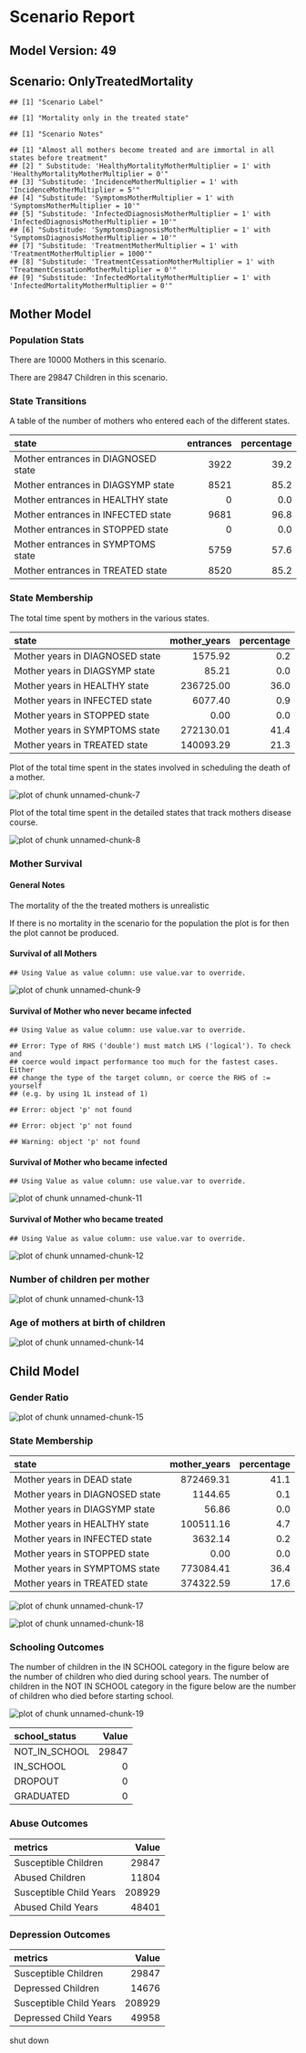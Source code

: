 # Scenario Report




## Model Version: 49
## Scenario: OnlyTreatedMortality

```
## [1] "Scenario Label"
```

```
## [1] "Mortality only in the treated state"
```

```
## [1] "Scenario Notes"
```

```
## [1] "Almost all mothers become treated and are immortal in all states before treatment"                 
## [2] " Substitude: 'HealthyMortalityMotherMultiplier = 1' with 'HealthyMortalityMotherMultiplier = 0'"   
## [3] "Substitude: 'IncidenceMotherMultiplier = 1' with 'IncidenceMotherMultiplier = 5'"                  
## [4] "Substitude: 'SymptomsMotherMultiplier = 1' with 'SymptomsMotherMultiplier = 10'"                   
## [5] "Substitude: 'InfectedDiagnosisMotherMultiplier = 1' with 'InfectedDiagnosisMotherMultiplier = 10'" 
## [6] "Substitude: 'SymptomsDiagnosisMotherMultiplier = 1' with 'SymptomsDiagnosisMotherMultiplier = 10'" 
## [7] "Substitude: 'TreatmentMotherMultiplier = 1' with 'TreatmentMotherMultiplier = 1000'"               
## [8] "Substitude: 'TreatmentCessationMotherMultiplier = 1' with 'TreatmentCessationMotherMultiplier = 0'"
## [9] "Substitude: 'InfectedMortalityMotherMultiplier = 1' with 'InfectedMortalityMotherMultiplier = 0'"
```

## Mother Model

### Population Stats


There are 10000 Mothers in this scenario.

There are 29847 Children in this scenario.

### State Transitions

A table of the number of mothers who entered each of the different states.


|state                               | entrances| percentage|
|:-----------------------------------|---------:|----------:|
|Mother entrances in DIAGNOSED state |      3922|       39.2|
|Mother entrances in DIAGSYMP state  |      8521|       85.2|
|Mother entrances in HEALTHY state   |         0|        0.0|
|Mother entrances in INFECTED state  |      9681|       96.8|
|Mother entrances in STOPPED state   |         0|        0.0|
|Mother entrances in SYMPTOMS state  |      5759|       57.6|
|Mother entrances in TREATED state   |      8520|       85.2|

### State Membership

The total time spent by mothers in the various states.


|state                           | mother_years| percentage|
|:-------------------------------|------------:|----------:|
|Mother years in DIAGNOSED state |      1575.92|        0.2|
|Mother years in DIAGSYMP state  |        85.21|        0.0|
|Mother years in HEALTHY state   |    236725.00|       36.0|
|Mother years in INFECTED state  |      6077.40|        0.9|
|Mother years in STOPPED state   |         0.00|        0.0|
|Mother years in SYMPTOMS state  |    272130.01|       41.4|
|Mother years in TREATED state   |    140093.29|       21.3|

Plot of the total time spent in the states involved in scheduling the death of a mother.

![plot of chunk unnamed-chunk-7](figure/OnlyTreatedMortality/unnamed-chunk-7.png) 

Plot of the total time spent in the detailed states that track mothers disease course.

![plot of chunk unnamed-chunk-8](figure/OnlyTreatedMortality/unnamed-chunk-8.png) 

### Mother Survival

#### General Notes

The mortality of the the treated mothers is unrealistic

If there is no mortality in the scenario for the population the plot is for then the plot cannot be produced.

#### Survival of all Mothers


```
## Using Value as value column: use value.var to override.
```

![plot of chunk unnamed-chunk-9](figure/OnlyTreatedMortality/unnamed-chunk-9.png) 

#### Survival of Mother who never became infected


```
## Using Value as value column: use value.var to override.
```

```
## Error: Type of RHS ('double') must match LHS ('logical'). To check and
## coerce would impact performance too much for the fastest cases. Either
## change the type of the target column, or coerce the RHS of := yourself
## (e.g. by using 1L instead of 1)
```

```
## Error: object 'p' not found
```

```
## Error: object 'p' not found
```

```
## Warning: object 'p' not found
```

#### Survival of Mother who became infected


```
## Using Value as value column: use value.var to override.
```

![plot of chunk unnamed-chunk-11](figure/OnlyTreatedMortality/unnamed-chunk-11.png) 

#### Survival of Mother who became treated


```
## Using Value as value column: use value.var to override.
```

![plot of chunk unnamed-chunk-12](figure/OnlyTreatedMortality/unnamed-chunk-12.png) 

### Number of children per mother

![plot of chunk unnamed-chunk-13](figure/OnlyTreatedMortality/unnamed-chunk-13.png) 

### Age of mothers at birth of children

![plot of chunk unnamed-chunk-14](figure/OnlyTreatedMortality/unnamed-chunk-14.png) 

## Child Model

### Gender Ratio

![plot of chunk unnamed-chunk-15](figure/OnlyTreatedMortality/unnamed-chunk-15.png) 

### State Membership


|state                           | mother_years| percentage|
|:-------------------------------|------------:|----------:|
|Mother years in DEAD state      |    872469.31|       41.1|
|Mother years in DIAGNOSED state |      1144.65|        0.1|
|Mother years in DIAGSYMP state  |        56.86|        0.0|
|Mother years in HEALTHY state   |    100511.16|        4.7|
|Mother years in INFECTED state  |      3632.14|        0.2|
|Mother years in STOPPED state   |         0.00|        0.0|
|Mother years in SYMPTOMS state  |    773084.41|       36.4|
|Mother years in TREATED state   |    374322.59|       17.6|

![plot of chunk unnamed-chunk-17](figure/OnlyTreatedMortality/unnamed-chunk-17.png) 

![plot of chunk unnamed-chunk-18](figure/OnlyTreatedMortality/unnamed-chunk-18.png) 

### Schooling Outcomes

The number of children in the IN SCHOOL category in the figure below are the number of children who died during school years. The number of children in the NOT IN SCHOOL category in the figure below are the number of children who died before starting school. 

![plot of chunk unnamed-chunk-19](figure/OnlyTreatedMortality/unnamed-chunk-19.png) 


|school_status | Value|
|:-------------|-----:|
|NOT_IN_SCHOOL | 29847|
|IN_SCHOOL     |     0|
|DROPOUT       |     0|
|GRADUATED     |     0|

### Abuse Outcomes


|metrics                 |  Value|
|:-----------------------|------:|
|Susceptible Children    |  29847|
|Abused Children         |  11804|
|Susceptible Child Years | 208929|
|Abused Child Years      |  48401|

### Depression Outcomes


|metrics                 |  Value|
|:-----------------------|------:|
|Susceptible Children    |  29847|
|Depressed Children      |  14676|
|Susceptible Child Years | 208929|
|Depressed Child Years   |  49958|

shut down



